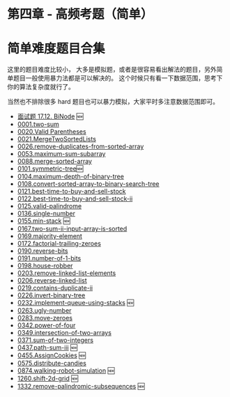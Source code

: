 # 第四章 - 高频考题（简单）

# 简单难度题目合集

这里的题目难度比较小， 大多是模拟题，或者是很容易看出解法的题目，另外简单题目一般使用暴力法都是可以解决的。 这个时候只有看一下数据范围，思考下你的算法复杂度就行了。

当然也不排除很多 hard 题目也可以暴力模拟，大家平时多注意数据范围即可。

- [面试题 17.12. BiNode](binode-lcci.html) 🆕
- [0001.two-sum](https://github.com/azl397985856/leetcode/blob/master/problems/1.two-sum.md)
- [0020.Valid Parentheses](20.valid-parentheses.html)
- [0021.MergeTwoSortedLists](21.merge-two-sorted-lists.html)
- [0026.remove-duplicates-from-sorted-array](26.remove-duplicates-from-sorted-array.html)
- [0053.maximum-sum-subarray](53.maximum-sum-subarray-cn.html)
- [0088.merge-sorted-array](88.merge-sorted-array.html)
- [0101.symmetric-tree](101.symmetric-tree.html)🆕
- [0104.maximum-depth-of-binary-tree](104.maximum-depth-of-binary-tree.html)
- [0108.convert-sorted-array-to-binary-search-tree](108.convert-sorted-array-to-binary-search-tree.html)
- [0121.best-time-to-buy-and-sell-stock](121.best-time-to-buy-and-sell-stock.html)
- [0122.best-time-to-buy-and-sell-stock-ii](122.best-time-to-buy-and-sell-stock-ii.html)
- [0125.valid-palindrome](125.valid-palindrome.html)
- [0136.single-number](136.single-number.html)
- [0155.min-stack](155.min-stack.html) 🆕
- [0167.two-sum-ii-input-array-is-sorted](167.two-sum-ii-input-array-is-sorted.html)
- [0169.majority-element](169.majority-element.html)
- [0172.factorial-trailing-zeroes](172.factorial-trailing-zeroes.html)
- [0190.reverse-bits](190.reverse-bits.html)
- [0191.number-of-1-bits](191.number-of-1-bits.html)
- [0198.house-robber](198.house-robber.html)
- [0203.remove-linked-list-elements](203.remove-linked-list-elements.html)
- [0206.reverse-linked-list](206.reverse-linked-list.html)
- [0219.contains-duplicate-ii](219.contains-duplicate-ii.html)
- [0226.invert-binary-tree](226.invert-binary-tree.html)
- [0232.implement-queue-using-stacks](232.implement-queue-using-stacks.html) 🆕
- [0263.ugly-number](263.ugly-number.html)
- [0283.move-zeroes](283.move-zeroes.html)
- [0342.power-of-four](342.power-of-four.html)
- [0349.intersection-of-two-arrays](349.intersection-of-two-arrays.html)
- [0371.sum-of-two-integers](371.sum-of-two-integers.html)
- [0437.path-sum-iii](437.path-sum-iii.html) 🆕
- [0455.AssignCookies](455.AssignCookies.html) 🆕
- [0575.distribute-candies](575.distribute-candies.html)
- [0874.walking-robot-simulation](874.walking-robot-simulation.html) 🆕
- [1260.shift-2d-grid](1260.shift-2d-grid.html) 🆕
- [1332.remove-palindromic-subsequences](1332.remove-palindromic-subsequences.html) 🆕